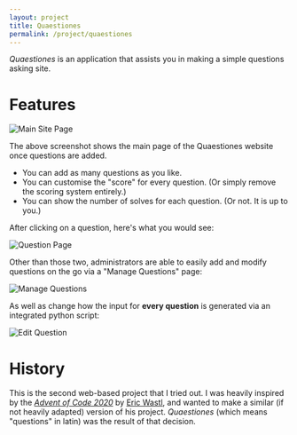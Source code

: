 ```yaml
---
layout: project
title: Quaestiones
permalink: /project/quaestiones
---
```


*Quaestiones* is an application that assists you in making a simple questions asking site.

# Features

![Main Site Page](https://i.ibb.co/yBQvrqh/Main-Site-Page.png)

The above screenshot shows the main page of the Quaestiones website once questions are added.

- You can add as many questions as you like.
- You can customise the "score" for every question. (Or simply remove the scoring system entirely.)
- You can show the number of solves for each question. (Or not. It is up to you.)

After clicking on a question, here's what you would see:

![Question Page](https://i.ibb.co/JCmTPMV/Question-Page.png)

Other than those two, administrators are able to easily add and modify questions on the go via a "Manage Questions"
page:

![Manage Questions](https://i.ibb.co/pffPgJV/Manage-Questions.png)

As well as change how the input for **every question** is generated via an integrated python script:

![Edit Question](https://i.ibb.co/tqb0Cr2/Edit-Question.png)

# History

This is the second web-based project that I tried out. I was heavily inspired by the [*Advent of Code
2020*](https://adventofcode.com/2020) by [Eric Wastl](http://was.tl/), and wanted to make a similar (if not heavily
adapted) version of his project. *Quaestiones* (which means "questions" in latin) was the result of that decision.

